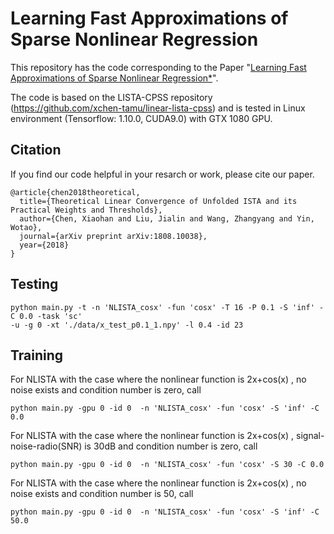# Learning Fast Approximations of Sparse Nonlinear Regression
This repository has the code corresponding to the Paper 
"[Learning Fast Approximations of Sparse Nonlinear Regression\*](http://people.tamu.edu/~chernxh)".

The code is based on the LISTA-CPSS repository (https://github.com/xchen-tamu/linear-lista-cpss)
and is tested in Linux environment (Tensorflow: 1.10.0, CUDA9.0) with GTX 1080 GPU.

## Citation
If you find our code helpful in your resarch or work, please cite our paper.
```
@article{chen2018theoretical,
  title={Theoretical Linear Convergence of Unfolded ISTA and its Practical Weights and Thresholds},
  author={Chen, Xiaohan and Liu, Jialin and Wang, Zhangyang and Yin, Wotao},
  journal={arXiv preprint arXiv:1808.10038},
  year={2018}
}
```
## Testing

```
python main.py -t -n 'NLISTA_cosx' -fun 'cosx' -T 16 -P 0.1 -S 'inf' -C 0.0 -task 'sc' 
-u -g 0 -xt './data/x_test_p0.1_1.npy' -l 0.4 -id 23

```

## Training
For NLISTA with the case where the nonlinear function is 2x+cos(x) , no noise exists and condition number is zero, call
```
python main.py -gpu 0 -id 0  -n 'NLISTA_cosx' -fun 'cosx' -S 'inf' -C 0.0 
```
For NLISTA with the case where the nonlinear function is 2x+cos(x) , signal-noise-radio(SNR) is 30dB and condition number is zero, call
```
python main.py -gpu 0 -id 0  -n 'NLISTA_cosx' -fun 'cosx' -S 30 -C 0.0 
```
For NLISTA with the case where the nonlinear function is 2x+cos(x) , no noise exists and condition number is 50, call
```
python main.py -gpu 0 -id 0  -n 'NLISTA_cosx' -fun 'cosx' -S 'inf' -C 50.0 
```